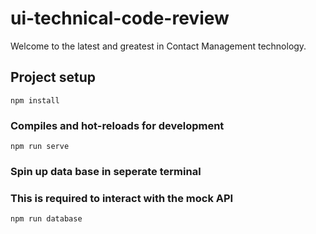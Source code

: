 # ui-technical-code-review

Welcome to the latest and greatest in Contact Management technology.

## Project setup
```
npm install
```

### Compiles and hot-reloads for development
```
npm run serve
```

### Spin up data base in seperate terminal
### This is required to interact with the mock API
```
npm run database
```